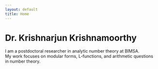 ```yaml
---
layout: default
title: Home
--- 
```


# Dr. Krishnarjun Krishnamoorthy

I am a postdoctoral researcher in analytic number theory at BIMSA.  
My work focuses on modular forms, L-functions, and arithmetic questions in number theory.
